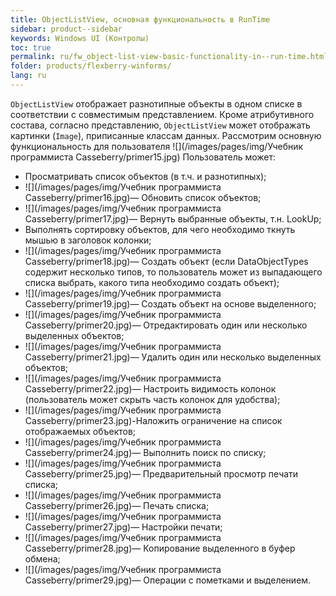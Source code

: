 ```yaml
---
title: ObjectListView, основная функциональность в RunTime
sidebar: product--sidebar
keywords: Windows UI (Контролы)
toc: true
permalink: ru/fw_object-list-view-basic-functionality-in--run-time.html
folder: products/flexberry-winforms/
lang: ru
---
```


`ObjectListView` отображает разнотипные объекты в одном списке в соответствии с совместимым представлением. Кроме атрибутивного состава, согласно представлению, `ObjectListView` может отображать картинки (`Image`), приписанные классам данных.
Рассмотрим основную функциональность для пользователя
![](/images/pages/img/Учебник программиста Casseberry/primer15.jpg)
Пользователь может:
* Просматривать список объектов (в т.ч. и разнотипных);
* ![](/images/pages/img/Учебник программиста Casseberry/primer16.jpg)— Обновить список объектов;
* ![](/images/pages/img/Учебник программиста Casseberry/primer17.jpg)— Вернуть выбранные объекты, т.н. LookUp;
*  Выполнять сортировку объектов, для чего необходимо ткнуть мышью в заголовок колонки;
* ![](/images/pages/img/Учебник программиста Casseberry/primer18.jpg)— Создать объект (если DataObjectTypes содержит несколько типов, то пользователь может из выпадающего списка выбрать, какого типа необходимо создать объект);
* ![](/images/pages/img/Учебник программиста Casseberry/primer19.jpg)— Создать объект на основе выделенного;
* ![](/images/pages/img/Учебник программиста Casseberry/primer20.jpg)— Отредактировать один или несколько выделенных объектов;
* ![](/images/pages/img/Учебник программиста Casseberry/primer21.jpg)— Удалить один или несколько выделенных объектов;
* ![](/images/pages/img/Учебник программиста Casseberry/primer22.jpg)— Настроить видимость колонок (пользователь может скрыть часть колонок для удобства);
* ![](/images/pages/img/Учебник программиста Casseberry/primer23.jpg)-Наложить ограничение на список отображаемых объектов;
* ![](/images/pages/img/Учебник программиста Casseberry/primer24.jpg)— Выполнить поиск по списку;
* ![](/images/pages/img/Учебник программиста Casseberry/primer25.jpg)— Предварительный просмотр печати списка;
* ![](/images/pages/img/Учебник программиста Casseberry/primer26.jpg)— Печать списка;
* ![](/images/pages/img/Учебник программиста Casseberry/primer27.jpg)— Настройки печати;
* ![](/images/pages/img/Учебник программиста Casseberry/primer28.jpg)— Копирование выделенного в буфер обмена;
* ![](/images/pages/img/Учебник программиста Casseberry/primer29.jpg)— Операции с пометками и выделением.

 

